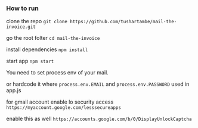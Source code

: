 ### How to run
clone the repo `git clone https://github.com/tushartambe/mail-the-invoice.git`

go the root folter `cd mail-the-invoice`

install dependencies `npm install`

start app `npm start`

You need to set process env of your mail.

or hardcode it where `process.env.EMAIL` and `process.env.PASSWORD` used in app.js

for gmail account enable lo security access `https://myaccount.google.com/lesssecureapps`

enable this as well `https://accounts.google.com/b/0/DisplayUnlockCaptcha`
